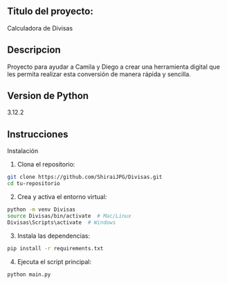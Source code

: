 ## Titulo del proyecto:
Calculadora de Divisas

## Descripcion
Proyecto para ayudar a Camila y Diego a crear una herramienta digital que les permita realizar esta conversión de manera rápida y sencilla.

## Version de Python
3.12.2

## Instrucciones
Instalación  
1. Clona el repositorio:  
```sh
git clone https://github.com/ShiraiJPG/Divisas.git
cd tu-repositorio
```

2. Crea y activa el entorno virtual:
```sh
python -m venv Divisas
source Divisas/bin/activate  # Mac/Linux  
Divisas\Scripts\activate  # Windows  
```

3. Instala las dependencias:
```sh
pip install -r requirements.txt
```

4. Ejecuta el script principal:
```sh
python main.py
```